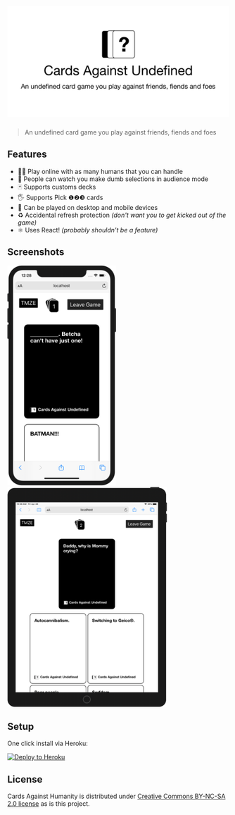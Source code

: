 # ![](logo.png)

> An undefined card game you play against friends, fiends and foes

## Features

-   👨‍💻 Play online with as many humans that you can handle
-   👺 People can watch you make dumb selections in audience mode
-   🃏 Supports customs decks
-   🖐 Supports Pick ❶❷❸ cards
-   📱 Can be played on desktop and mobile devices
-   ♻️ Accidental refresh protection _(don't want you to get kicked out of the game)_
-   ⚛️ Uses React! _(probably shouldn't be a feature)_

## Screenshots

[<img src="screenshots/iphone.png" height="500" />](screenshots/iphone.png) [<img src="screenshots/ipad.png" height="500" />](screenshots/ipad.png)

## Setup

One click install via Heroku:

[![Deploy to Heroku](https://www.herokucdn.com/deploy/button.svg)](https://heroku.com/deploy?template=https://github.com/neogeek/cards-against-undefined/tree/master)

## License

Cards Against Humanity is distributed under [Creative Commons BY-NC-SA 2.0 license](https://creativecommons.org/licenses/by-nc-sa/2.0/) as is this project.
